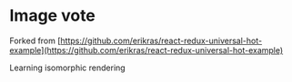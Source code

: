 # Image vote

Forked from [https://github.com/erikras/react-redux-universal-hot-example](https://github.com/erikras/react-redux-universal-hot-example)

Learning isomorphic rendering